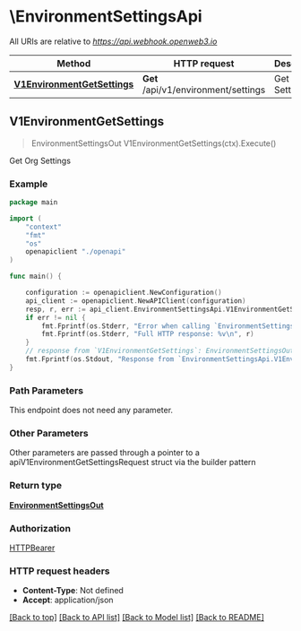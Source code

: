 # \EnvironmentSettingsApi

All URIs are relative to *https://api.webhook.openweb3.io*

Method | HTTP request | Description
------------- | ------------- | -------------
[**V1EnvironmentGetSettings**](EnvironmentSettingsApi.md#V1EnvironmentGetSettings) | **Get** /api/v1/environment/settings | Get Org Settings



## V1EnvironmentGetSettings

> EnvironmentSettingsOut V1EnvironmentGetSettings(ctx).Execute()

Get Org Settings



### Example

```go
package main

import (
    "context"
    "fmt"
    "os"
    openapiclient "./openapi"
)

func main() {

    configuration := openapiclient.NewConfiguration()
    api_client := openapiclient.NewAPIClient(configuration)
    resp, r, err := api_client.EnvironmentSettingsApi.V1EnvironmentGetSettings(context.Background()).Execute()
    if err != nil {
        fmt.Fprintf(os.Stderr, "Error when calling `EnvironmentSettingsApi.V1EnvironmentGetSettings``: %v\n", err)
        fmt.Fprintf(os.Stderr, "Full HTTP response: %v\n", r)
    }
    // response from `V1EnvironmentGetSettings`: EnvironmentSettingsOut
    fmt.Fprintf(os.Stdout, "Response from `EnvironmentSettingsApi.V1EnvironmentGetSettings`: %v\n", resp)
}
```

### Path Parameters

This endpoint does not need any parameter.

### Other Parameters

Other parameters are passed through a pointer to a apiV1EnvironmentGetSettingsRequest struct via the builder pattern


### Return type

[**EnvironmentSettingsOut**](EnvironmentSettingsOut.md)

### Authorization

[HTTPBearer](../README.md#HTTPBearer)

### HTTP request headers

- **Content-Type**: Not defined
- **Accept**: application/json

[[Back to top]](#) [[Back to API list]](../README.md#documentation-for-api-endpoints)
[[Back to Model list]](../README.md#documentation-for-models)
[[Back to README]](../README.md)

